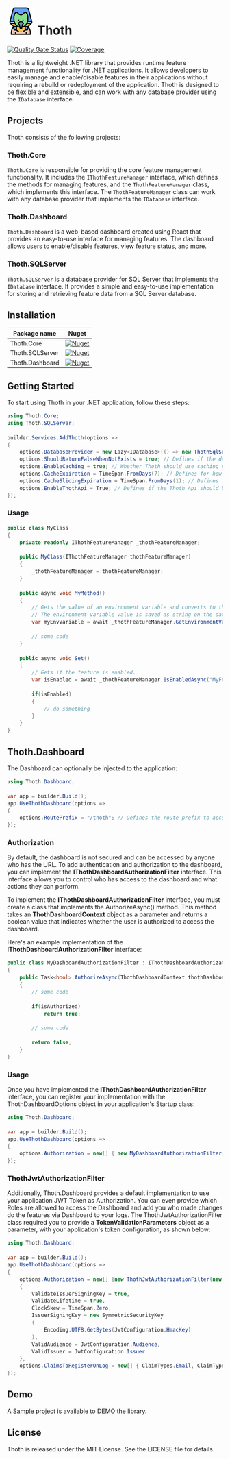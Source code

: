 # <img width="64" src="./docs/icon.png" alt="Thoth logo"> Thoth

[![Quality Gate Status](https://sonarcloud.io/api/project_badges/measure?project=hugolamounier_Thoth&metric=alert_status)](https://sonarcloud.io/summary/new_code?id=hugolamounier_Thoth)
[![Coverage](https://sonarcloud.io/api/project_badges/measure?project=hugolamounier_Thoth&metric=coverage)](https://sonarcloud.io/summary/new_code?id=hugolamounier_Thoth)

Thoth is a lightweight .NET library that provides runtime feature management functionality for .NET applications. It allows developers to easily manage and enable/disable features in their applications without requiring a rebuild or redeployment of the application. Thoth is designed to be flexible and extensible, and can work with any database provider using the `IDatabase` interface.

## Projects

Thoth consists of the following projects:

### Thoth.Core

`Thoth.Core` is responsible for providing the core feature management functionality. It includes the `IThothFeatureManager` interface, which defines the methods for managing features, and the `ThothFeatureManager` class, which implements this interface. The `ThothFeatureManager` class can work with any database provider that implements the `IDatabase` interface.

### Thoth.Dashboard

`Thoth.Dashboard` is a web-based dashboard created using React that provides an easy-to-use interface for managing features. The dashboard allows users to enable/disable features, view feature status, and more.

### Thoth.SQLServer

`Thoth.SQLServer` is a database provider for SQL Server that implements the `IDatabase` interface. It provides a simple and easy-to-use implementation for storing and retrieving feature data from a SQL Server database.

## Installation

| Package name        | Nuget                                                                                                         |
|---------------------|---------------------------------------------------------------------------------------------------------------|
| Thoth.Core          | [![Nuget](https://img.shields.io/nuget/v/Thoth.Core)](https://www.nuget.org/packages/Thoth.Core/)             |
| Thoth.SQLServer     | [![Nuget](https://img.shields.io/nuget/v/Thoth.SQLServer)](https://www.nuget.org/packages/Thoth.SQLServer/)   |
| Thoth.Dashboard     | [![Nuget](https://img.shields.io/nuget/v/Thoth.Dashboard)](https://www.nuget.org/packages/Thoth.Dashboard/)   |


## Getting Started
To start using Thoth in your .NET application, follow these steps:

```c#
using Thoth.Core;
using Thoth.SQLServer;

builder.Services.AddThoth(options =>
{
    options.DatabaseProvider = new Lazy<IDatabase>(() => new ThothSqlServerProvider(builder.Configuration.GetConnectionString("SqlContext")) ); // Set database provider
    options.ShouldReturnFalseWhenNotExists = true; // Defines if the default value to a non-existent should be false or throw
    options.EnableCaching = true; // Whether Thoth should use caching strategies to improve performance. Optional.
    options.CacheExpiration = TimeSpan.FromDays(7); // Defines for how long feature flags are going to be cached in memory. Optional.
    options.CacheSlidingExpiration = TimeSpan.FromDays(1); // Defines for how long the feature flags will be cached without being accessed. Optional.
    options.EnableThothApi = True; // Defines if the Thoth Api should be exposed. This is required true when using Dashboard.
});
```

### Usage

```c#
public class MyClass
{
    private readonly IThothFeatureManager _thothFeatureManager;

    public MyClass(IThothFeatureManager thothFeatureManager)
    {
        _thothFeatureManager = thothFeatureManager;
    }
    
    public async void MyMethod()
    {
        // Gets the value of an environment variable and converts to the desired type.
        // The environment variable value is saved as string on the database.
        var myEnvVariable = await _thothFeatureManager.GetEnvironmentValueAsync<int>("MyFeatureName");
        
        // some code
    }
    
    public async void Set()
    {
        // Gets if the feature is enabled.
        var isEnabled = await _thothFeatureManager.IsEnabledAsync("MyFeatureFlagName");
        
        if(isEnabled)
        {
            // do something
        }
    }
}
```

## Thoth.Dashboard

The Dashboard can optionally be injected to the application:
```c#
using Thoth.Dashboard;

var app = builder.Build();
app.UseThothDashboard(options =>
{
    options.RoutePrefix = "/thoth"; // Defines the route prefix to access the dashboard. Optional.
});
```

### Authorization

By default, the dashboard is not secured and can be accessed by anyone who has the URL. To add authentication and authorization to the dashboard, you can implement the **IThothDashboardAuthorizationFilter** interface. This interface allows you to control who has access to the dashboard and what actions they can perform.

To implement the **IThothDashboardAuthorizationFilter** interface, you must create a class that implements the AuthorizeAsync() method. This method takes an **ThothDashboardContext** object as a parameter and returns a boolean value that indicates whether the user is authorized to access the dashboard.

Here's an example implementation of the **IThothDashboardAuthorizationFilter** interface:

```c#
public class MyDashboardAuthorizationFilter : IThothDashboardAuthorizationFilter
{
    public Task<bool> AuthorizeAsync(ThothDashboardContext thothDashboardContext)
    {
        // some code
        
        if(isAuthorized)
            return true;
        
        // some code
        
        return false;
    }
}
```

### Usage
Once you have implemented the **IThothDashboardAuthorizationFilter** interface, you can register your implementation with the ThothDashboardOptions object in your application's Startup class:

```c#
using Thoth.Dashboard;

var app = builder.Build();
app.UseThothDashboard(options =>
{
    options.Authorization = new[] { new MyDashboardAuthorizationFilter() };
});
```

### ThothJwtAuthorizationFilter
Additionally, Thoth.Dashboard provides a default implementation to use your application JWT Token as Authorization.
You can even provide which Roles are allowed to access the Dashboard and add you who made changes do the features via Dashboard to your logs.
The ThothJwtAuthorizationFilter class required you to provide a **TokenValidationParameters** object as a parameter, with your application's token configuration, as shown below:

```c#
using Thoth.Dashboard;

var app = builder.Build();
app.UseThothDashboard(options =>
{
    options.Authorization = new[] {new ThothJwtAuthorizationFilter(new TokenValidationParameters
    {
        ValidateIssuerSigningKey = true,
        ValidateLifetime = true,
        ClockSkew = TimeSpan.Zero,
        IssuerSigningKey = new SymmetricSecurityKey
        (
            Encoding.UTF8.GetBytes(JwtConfiguration.HmacKey)
        ),
        ValidAudience = JwtConfiguration.Audience,
        ValidIssuer = JwtConfiguration.Issuer
    },
    options.ClaimsToRegisterOnLog = new[] { ClaimTypes.Email, ClaimTypes.NameIdentifier };
});
```

## Demo
A [Sample project](https://github.com/hugolamounier/Thoth/tree/master/Thoth.Sample) is available to DEMO the library.

## License
Thoth is released under the MIT License. See the LICENSE file for details.
